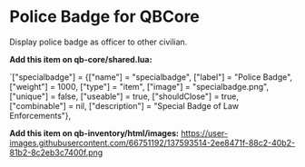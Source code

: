 # Police Badge for QBCore

Display police badge as officer to other civilian.

**Add this item on qb-core/shared.lua:**

`["specialbadge"] 				 = {["name"] = "specialbadge", 			  		["label"] = "Police Badge", 			["weight"] = 1000, 		["type"] = "item", 		["image"] = "specialbadge.png", 	["unique"] = false, 	["useable"] = true, 	["shouldClose"] = true,	   ["combinable"] = nil,   ["description"] = "Special Badge of Law Enforcements"},

**Add this item on qb-inventory/html/images:**
https://user-images.githubusercontent.com/66751192/137593514-2ee8471f-88c2-40b2-81b2-8c2eb3c7400f.png
